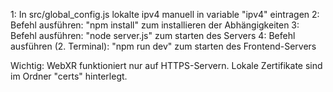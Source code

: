 1: In src/global_config.js lokalte ipv4 manuell in variable "ipv4" eintragen
2: Befehl ausführen: "npm install" zum installieren der Abhängigkeiten
3: Befehl ausführen: "node server.js" zum starten des Servers
4: Befehl ausführen (2. Terminal): "npm run dev" zum starten des Frontend-Servers


Wichtig: WebXR funktioniert nur auf HTTPS-Servern. 
         Lokale Zertifikate sind im Ordner "certs" hinterlegt.